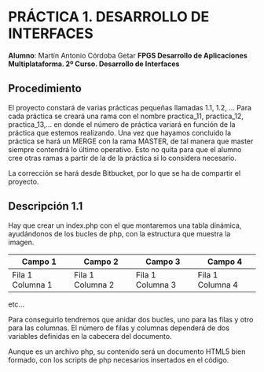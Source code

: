# PRÁCTICA 1. DESARROLLO DE INTERFACES

**Alumno**: Martín Antonio Córdoba Getar
**FPGS Desarrollo de Aplicaciones Multiplataforma. 2º Curso. Desarrollo de Interfaces**

## Procedimiento
El proyecto constará de varias prácticas pequeñas llamadas 1.1, 1.2, ... Para cada práctica
se creará una rama con el nombre practica_11, practica_12, practica_13,... en donde el número
de práctica variará en función de la práctica que estemos realizando. Una vez que hayamos
concluido la práctica se hará un MERGE con la rama MASTER, de tal manera que master siempre
contendrá lo último operativo. Esto no quita para que el alumno cree otras ramas a partir de
la de la práctica si lo considera necesario.

La corrección se hará desde Bitbucket, por lo que se ha de compartir el proyecto.

## Descripción 1.1
Hay que crear un index.php con el que montaremos una tabla dinámica, ayudándonos de los bucles de php,
con la estructura que muestra la imagen.

|Campo 1         |Campo 2         |Campo 3         |Campo 4         |
|----------------|----------------|----------------|----------------|
|Fila 1 Columna 1|Fila 1 Columna 2|Fila 1 Columna 3|Fila 1 Columna 4|

etc...

Para conseguirlo tendremos que anidar dos bucles, uno para las filas y otro para las columnas.
El número de filas y columnas dependerá de dos variables definidas en la cabecera del documento.

Aunque es un archivo php, su contenido será un documento HTML5 bien formado, con los scripts de
php necesarios insertados en el código.
